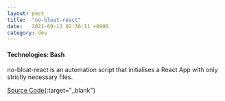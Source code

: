 ```yaml
---
layout: post
title:  "no-bloat-react"
date:   2021-09-13 02:36:11 +0900
category: dev
---
```


#### **Technologies**: Bash

no-bloat-react is an automation script that initialises a React App with only strictly necessary files.

[Source Code](https://gist.github.com/jinyoungch0i/95c27be0d9f283b0c575ee0023e8cf30){:target="_blank"}
